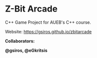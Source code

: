 # Z-Bit Arcade
C++ Game Project for AUEB's C++ course.

Website: https://gsiros.github.io/zbitarcade

<b>Collaborators<b/>:

@gsiros, @eGkritsis
